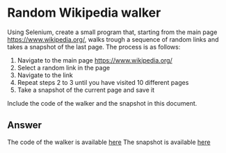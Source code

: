 # Random Wikipedia walker

Using Selenium, create a small program that, starting from the main page https://www.wikipedia.org/, walks trough a sequence of random links and takes a snapshot of the last page.
The process is as follows:

 1. Navigate to the main page https://www.wikipedia.org/
 2. Select a random link in the page
 3. Navigate to the link
 4. Repeat steps 2 to 3 until you have visited 10 different pages
 5. Take a snapshot of the current page and save it

Include the code of the walker and the snapshot in this document.

## Answer

The code of the walker is available [here](/code/tp5-random-wikipedia-walker/src/main/java/fr/istic/vv/RandomWikipediaWalker.java)
The snapshot is available [here](/code/tp5-random-wikipedia-walker/wikipediaPage.png)
